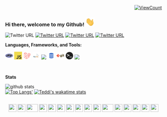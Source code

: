 <div align="right">

[![ViewCount](https://views.whatilearened.today/views/github/Teddir/ismlhbb.svg?cache=remove)](#)

</div>
 
### Hi there, welcome to my Github! <img src="https://github.com/ABSphreak/ABSphreak/blob/master/gifs/Hi.gif" width="30px">
  
  <div>

![Twitter URL](https://img.shields.io/twitter/url?label=email&logo=gmail&style=social&url=https://mail.google.com/mail/u/0/#inbox)
[![Twitter URL](https://img.shields.io/twitter/url?label=Twitter&logo=Twitter&style=social&url=https%3A%2F%2Ftwitter.com%2Fismlhbb)](https://twitter.com/teddiaja_)
[![Twitter URL](https://img.shields.io/twitter/url?label=Instagram&logo=Instagram&style=social&url=https%3A%2F%2Finstagram.com%2Fismlhbb)](https://www.instagram.com/ted_dir/?hl=id)
[![Twitter URL](https://img.shields.io/twitter/url?label=Telegram&logo=telegram&style=social&url=https%3A%2F%2Ft.me%2Fismlhbb)](https://t.me/Teddi)

</div>

</div>

**Languages, Frameworks, and Tools:**  

<p align="left">
<img height="25" src="https://raw.githubusercontent.com/github/explore/80688e429a7d4ef2fca1e82350fe8e3517d3494d/topics/php/php.png">   
<img height="25" src="https://raw.githubusercontent.com/github/explore/80688e429a7d4ef2fca1e82350fe8e3517d3494d/topics/javascript/javascript.png">   
<img height="25" src="https://raw.githubusercontent.com/github/explore/56a826d05cf762b2b50ecbe7d492a839b04f3fbf/topics/laravel/laravel.png">   
<img height="25" src="https://raw.githubusercontent.com/github/explore/80688e429a7d4ef2fca1e82350fe8e3517d3494d/topics/mysql/mysql.png">   
<img height="25" src="https://code.visualstudio.com/assets/favicon.ico">   
<img height="25" src="https://raw.githubusercontent.com/github/explore/80688e429a7d4ef2fca1e82350fe8e3517d3494d/topics/sql/sql.png">   
<img height="25" src="https://raw.githubusercontent.com/github/explore/80688e429a7d4ef2fca1e82350fe8e3517d3494d/topics/git/git.png">   
<img height="25" src="https://raw.githubusercontent.com/github/explore/80688e429a7d4ef2fca1e82350fe8e3517d3494d/topics/terminal/terminal.png">   
<img height="25" src="https://camo.githubusercontent.com/40dff491d4e8123af55298ef908faedb66c463e5/68747470733a2f2f6d656469612e67697068792e636f6d2f6d656469612f57556c706c634d704f43456d5447427442572f67697068792e676966">
</p>

<br>

**Stats**  

  ![github stats](https://github-readme-stats.vercel.app/api?username=Teddir&theme=dark&show_icons=true)
  <br>
    [![Top Langs'](https://github-readme-stats.vercel.app/api/top-langs/?username=Teddir&theme=dark&hide=html)](https://github.com/Teddir?tab=follow)
  [![Teddi's wakatime stats](https://github-readme-stats.vercel.app/api/wakatime?username=imT&layout=compact&theme=dark)](https://github.com/Teddir?tab=follow)


<br>

<div align="center">
    <img src="https://cultofthepartyparrot.com/parrots/hd/githubparrot.gif" width="25" height="25"/>
    <img src="https://cultofthepartyparrot.com/flags/hd/indiaparrot.gif" width="25" height="25"/>
    <img src="https://cultofthepartyparrot.com/parrots/asyncparrot.gif" width="36" height="25"/>
    <img src="https://cultofthepartyparrot.com/parrots/exceptionallyfastparrot.gif" width="25" height="25"/>
    <img src="https://cultofthepartyparrot.com/parrots/hd/60fpsparrot.gif" width="25" height="25"/>
    <img src="https://cultofthepartyparrot.com/parrots/hd/jumpingparrot.gif" width="25" height="25"/>
    <img src="https://cultofthepartyparrot.com/parrots/hd/opensourceparrot.gif" width="25" height="25"/>
    <img src="https://cultofthepartyparrot.com/parrots/hd/dealwithitnowparrot.gif" width="25" height="25"/>
    <img src="https://cultofthepartyparrot.com/parrots/hd/hypnoparrotlight.gif" width="25" height="25"/>
    <img src="https://cultofthepartyparrot.com/parrots/databaseparrot.gif" width="25" height="25"/>
    <img src="https://cultofthepartyparrot.com/parrots/fixparrot.gif" width="36" height="25"/>
    <img src="https://cultofthepartyparrot.com/parrots/hd/laptop_parrot.gif" width="25" height="25"/>
    <img src="https://cultofthepartyparrot.com/parrots/hd/footballparrot.gif" width="25" height="25"/>
    <img src="https://cultofthepartyparrot.com/parrots/hd/illuminatiparrot.gif" width="25" height="25"/>
    <img src="https://cultofthepartyparrot.com/parrots/hd/hypnoparrotdark.gif" width="25" height="25"/>
    <img src="https://cultofthepartyparrot.com/parrots/hd/mustacheparrot.gif" width="25" height="25"/>
</div>

